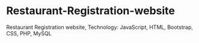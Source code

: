 # Restaurant-Registration-website
Restaurant Registration website, Technology: JavaScript, HTML, Bootstrap, CSS, PHP, MySQL
